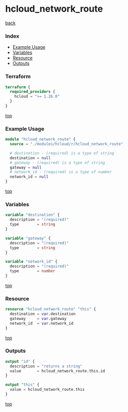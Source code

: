 # hcloud_network_route

[back](../hcloud.md)

### Index

- [Example Usage](#example-usage)
- [Variables](#variables)
- [Resource](#resource)
- [Outputs](#outputs)

### Terraform

```terraform
terraform {
  required_providers {
    hcloud = ">= 1.26.0"
  }
}
```

[top](#index)

### Example Usage

```terraform
module "hcloud_network_route" {
  source = "./modules/hcloud/r/hcloud_network_route"

  # destination - (required) is a type of string
  destination = null
  # gateway - (required) is a type of string
  gateway = null
  # network_id - (required) is a type of number
  network_id = null
}
```

[top](#index)

### Variables

```terraform
variable "destination" {
  description = "(required)"
  type        = string
}

variable "gateway" {
  description = "(required)"
  type        = string
}

variable "network_id" {
  description = "(required)"
  type        = number
}
```

[top](#index)

### Resource

```terraform
resource "hcloud_network_route" "this" {
  destination = var.destination
  gateway     = var.gateway
  network_id  = var.network_id
}
```

[top](#index)

### Outputs

```terraform
output "id" {
  description = "returns a string"
  value       = hcloud_network_route.this.id
}

output "this" {
  value = hcloud_network_route.this
}
```

[top](#index)